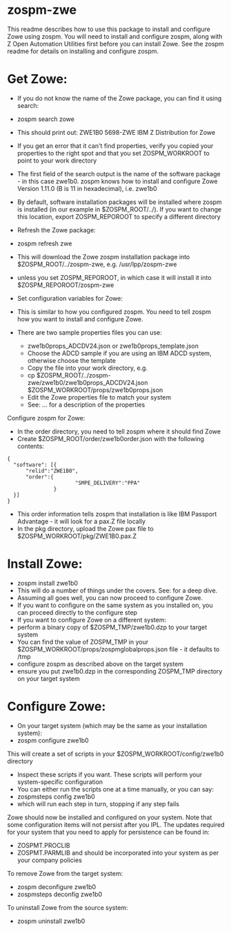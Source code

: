 # zospm-zwe
This readme describes how to use this package to install and configure Zowe using zospm.
You will need to install and configure zospm, along with Z Open Automation Utilities first before you can install Zowe. 
See the zospm readme for details on installing and configure zospm.

# Get Zowe:
- If you do not know the name of the Zowe package, you can find it using search:
 - zospm search zowe
  - This should print out: ZWE1B0 5698-ZWE IBM Z Distribution for Zowe
  - If you get an error that it can't find properties, verify you copied your properties to the right spot and that you set ZOSPM_WORKROOT to point to your work directory
- The first field of the search output is the name of the software package - in this case zwe1b0.
 zospm knows how to install and configure Zowe Version 1.11.0 (B is 11 in hexadecimal), i.e. zwe1b0
- By default, software installation packages will be installed where zospm is installed 
 (in our example in $ZOSPM_ROOT/../).
 If you want to change this location, export ZOSPM_REPOROOT to specify a different directory

- Refresh the Zowe package:
 - zospm refresh zwe
 - This will download the Zowe zospm installation package into $ZOSPM_ROOT/../zospm-zwe, e.g. /usr/lpp/zospm-zwe
  - unless you set ZOSPM_REPOROOT, in which case it will install it into $ZOSPM_REPOROOT/zospm-zwe
  
- Set configuration variables for Zowe:
 - This is similar to how you configured zospm. You need to tell zospm how you want to 
  install and configure Zowe.
 
 - There are two sample properties files you can use: 
   - zwe1b0props_ADCDV24.json or zwe1b0props_template.json
   - Choose the ADCD sample if you are using an IBM ADCD system, otherwise choose the template
   - Copy the file into your work directory, e.g.
    - cp $ZOSPM_ROOT/../zospm-zwe/zwe1b0/zwe1b0props_ADCDV24.json $ZOSPM_WORKROOT/props/zwe1b0props.json
   - Edit the Zowe properties file to match your system
    - See: ... for a description of the properties  
    
Configure zospm for Zowe:
 - In the order directory, you need to tell zospm where it should find Zowe
  - Create $ZOSPM_ROOT/order/zwe1b0order.json with the following contents:
  ```
  {
 	"software": [{
		"relid":"ZWE1B0",
		"order":{
                        "SMPE_DELIVERY":"PPA"
                 }
	}]
  }
  ```
  - This order information tells zospm that installation is like IBM Passport Advantage - it will look 
   for a pax.Z file locally
 - In the pkg directory, upload the Zowe pax file to $ZOSPM_WORKROOT/pkg/ZWE1B0.pax.Z

# Install Zowe:

- zospm install zwe1b0
- This will do a number of things under the covers. See: for a deep dive.
- Assuming all goes well, you can now proceed to configure Zowe.
- If you want to configure on the same system as you installed on, you can proceed directly to the configure step
- If you want to configure Zowe on a different system:
 - perform a binary copy of $ZOSPM_TMP/zwe1b0.dzp to your target system
  - You can find the value of ZOSPM_TMP in your $ZOSPM_WORKROOT/props/zospmglobalprops.json file - it defaults to /tmp
 - configure zospm as described above on the target system
 - ensure you put zwe1b0.dzp in the corresponding ZOSPM_TMP directory on your target system

# Configure Zowe:
- On your target system (which may be the same as your installation system):
- zospm configure zwe1b0

This will create a set of scripts in your $ZOSPM_WORKROOT/config/zwe1b0 directory
- Inspect these scripts if you want. These scripts will perform your system-specific configuration
- You can either run the scripts one at a time manually, or you can say:
 - zospmsteps config zwe1b0
 - which will run each step in turn, stopping if any step fails
 
Zowe should now be installed and configured on your system.
Note that some configuration items will not persist after you IPL. 
The updates required for your system that you need to apply for persistence can be found in:
- ZOSPMT.PROCLIB
- ZOSPMT.PARMLIB
and should be incorporated into your system as per your company policies

To remove Zowe from the target system:
- zospm deconfigure zwe1b0
- zospmsteps deconfig zwe1b0

To uninstall Zowe from the source system:
- zospm uninstall zwe1b0

